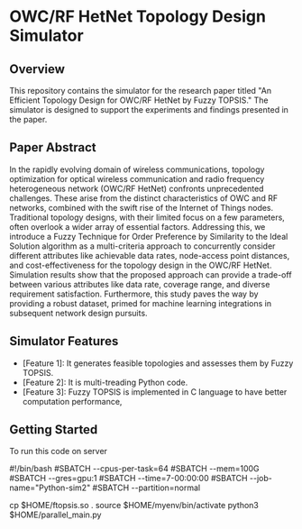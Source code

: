 # OWC/RF HetNet Topology Design Simulator


## Overview

This repository contains the simulator for the research paper titled "An Efficient Topology Design for OWC/RF HetNet by Fuzzy TOPSIS." The simulator is designed to support the experiments and findings presented in the paper.

## Paper Abstract

In the rapidly evolving domain of wireless communications, topology optimization for optical wireless communication and radio frequency heterogeneous network (OWC/RF HetNet) confronts unprecedented challenges. These arise from the distinct characteristics of OWC and RF networks, combined with the swift rise of the Internet of Things nodes. Traditional topology designs, with their limited focus on a few parameters, often overlook a wider array of essential factors. Addressing this, we introduce a Fuzzy Technique for Order Preference by Similarity to the Ideal Solution algorithm as a multi-criteria approach to concurrently consider different attributes like achievable data rates, node-access point distances, and cost-effectiveness for the topology design in the OWC/RF HetNet. Simulation results show that the proposed approach can provide a trade-off between various attributes like data rate, coverage range, and diverse requirement satisfaction. Furthermore, this study paves the way by providing a robust dataset, primed for machine learning integrations in subsequent network design pursuits.

## Simulator Features

- [Feature 1]: It generates feasible topologies and assesses them by Fuzzy TOPSIS.
- [Feature 2]: It is multi-treading Python code.
- [Feature 3]: Fuzzy TOPSIS is implemented in C language to have better computation performance,

## Getting Started
To run this code on server

#!/bin/bash
#SBATCH --cpus-per-task=64
#SBATCH --mem=100G
#SBATCH --gres=gpu:1
#SBATCH --time=7-00:00:00
#SBATCH --job-name="Python-sim2"
#SBATCH --partition=normal

cp $HOME/ftopsis.so .
source $HOME/myenv/bin/activate
python3 $HOME/parallel_main.py
